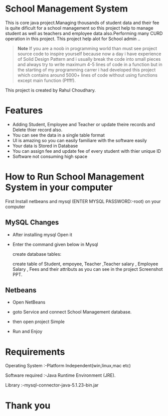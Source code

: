 # School Management System
This is core java project.Managing thousands of student data and their fee is quite dificult for a school management so this project help to manage student as well as teachers and employee data also.Performing many CURD operation in this project. This project help alot for School admin ..<br/>


> **Note**
> If you are a noob in programming world than must see project source code to inspire yourself because now a day 
> i have experience of Solid Design Pattern and i usually break the code into small pieces and always try to write maximum 4-5 lines of  code in a function but in the starting of my programming carrer i had developed this project which contains around 5000+ lines of code without using functions except main function (Pffff).<br/>



This project is created by Rahul Choudhary.


# Features
+ Adding Student, Employee and Teacher or update theire records and Delete thier record also.
+ You can see the data in a single table format
+ UI is amazing so you can easily familiare with the software easily
+ Your data is Stored in Database
+ You can assign fee and update fee of every student with thier unique ID
+ Software not consuming high space




# How to Run School Management System in your computer
First Install netbeans and mysql (ENTER MYSQL PASSWORD:-root) on  your computer





 MySQL Changes                              
-----------------------

+ After installing mysql Open it

+ Enter the command given below in Mysql

   create database tables:

   create table of Student, empoyee, Teacher ,Teacher salary , Employee Salary , Fees and their attributs as you can see in the project Screenshot PPT.


Netbeans
-----------------------
+ Open NetBeans

+ goto Service and connect School Management database.

+ then open project Simple

+ Run and Enjoy

# Requirements

Operating System  :-Platform Independent(win,linux,mac etc)

Software required :-Java Runtime Environment (JRE).

Library           :-mysql-connector-java-5.1.23-bin.jar

# Thank you


